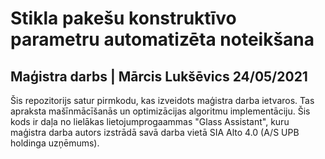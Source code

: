 # Stikla pakešu konstruktīvo parametru automatizēta noteikšana
## Maģistra darbs | Mārcis Lukšēvics 24/05/2021
Šis repozitorijs satur pirmkodu, kas izveidots maģistra darba ietvaros. Tas apraksta mašīnmācīšanās un optimizācijas algoritmu implementāciju.
Šis kods ir daļa no lielākas lietojumprogaammas "Glass Assistant", kuru maģistra darba autors izstrādā savā darba vietā SIA Alto 4.0 (A/S UPB holdinga uzņēmums). 

